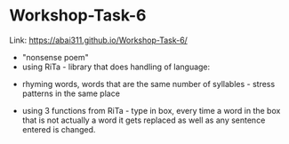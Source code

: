 # Workshop-Task-6
Link: https://abai311.github.io/Workshop-Task-6/

- "nonsense poem"
- using RiTa - library that does handling of language:
 * rhyming words, words that are the same number of syllables - stress patterns in the same place
- using 3 functions from RiTa - type in box, every time a word in the box that is not actually a word it gets replaced as well as any sentence entered is changed. 

